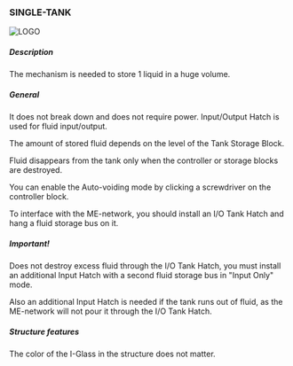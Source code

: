 ### SINGLE-TANK

![LOGO](https://cdn.discordapp.com/attachments/916393114166525974/939742067645632522/SINGLE_TANK.png)

##### Description

The mechanism is needed to store 1 liquid in a huge volume.

##### General

It does not break down and does not require power. Input/Output Hatch is used for fluid input/output.

The amount of stored fluid depends on the level of the Tank Storage Block. 

Fluid disappears from the tank only when the controller or storage blocks are destroyed.

You can enable the Auto-voiding mode by clicking a screwdriver on the controller block.

To interface with the ME-network, you should install an I/O Tank Hatch and hang a fluid storage bus on it.

##### Important!

Does not destroy excess fluid through the I/O Tank Hatch, you must install an additional Input Hatch with a second fluid storage bus in "Input Only" mode.

Also an additional Input Hatch is needed if the tank runs out of fluid, as the ME-network will not pour it through the I/O Tank Hatch.

##### Structure features

The color of the I-Glass in the structure does not matter.
